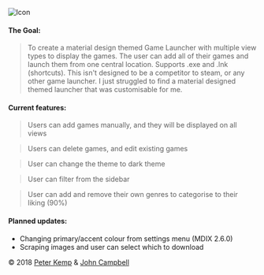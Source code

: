 ![Icon](https://i.imgur.com/DWaP66t.png)

#### The Goal: 
> To create a material design themed Game Launcher with multiple view types to display the games. The user can add all of their games and launch them from one central location. Supports .exe and .lnk (shortcuts). 
This isn't designed to be a competitor to steam, or any other game launcher. I just struggled to find a material designed themed launcher that was customisable for me.

#### Current features: 
> Users can add games manually, and they will be displayed on all views

> Users can delete games, and edit existing games

> User can change the theme to dark theme

> User can filter from the sidebar
 
> User can add and remove their own genres to categorise to their liking (90%)

#### Planned updates:
- Changing primary/accent colour from settings menu (MDIX 2.6.0)
- Scraping images and user can select which to download


© 2018 [Peter Kemp](https://github.com/Pekempy) & [John Campbell](https://github.com/JohnSandshrew) 
